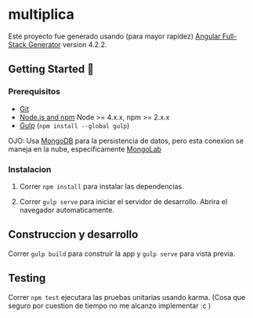 # multiplica

Este proyecto fue generado usando (para mayor rapidez) [Angular Full-Stack Generator](https://github.com/DaftMonk/generator-angular-fullstack) version 4.2.2.

## Getting Started :rocket:
### Prerequisitos

- [Git](https://git-scm.com/)
- [Node.js and npm](nodejs.org) Node >= 4.x.x, npm >= 2.x.x
- [Gulp](http://gulpjs.com/) (`npm install --global gulp`)


OJO: Usa [MongoDB](https://www.mongodb.com/) para la persistencia de datos, pero esta conexion se maneja en la nube, especificamente [MongoLab](https://mlab.com/)

### Instalacion

1. Correr `npm install` para instalar las dependencias.

3. Correr `gulp serve` para iniciar el servidor de desarrollo. Abrira el navegador automaticamente.

## Construccion y desarrollo

Correr `gulp build` para construir la app y `gulp serve` para vista previa.

## Testing

Correr `npm test` ejecutara las pruebas unitarias usando karma. (Cosa que seguro por cuestion de tiempo no me alcanzo implementar :c )
